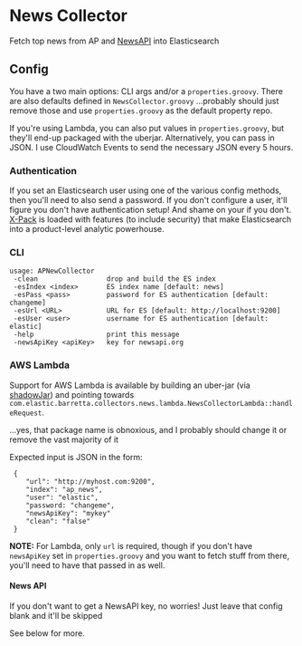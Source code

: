 # News Collector
Fetch top news from AP and [NewsAPI](https://newsapi.org) into Elasticsearch

## Config
You have a two main options: CLI args and/or a `properties.groovy`. There are also defaults defined in `NewsCollector.groovy` ...probably should just remove those and use `properties.groovy` as the default property repo.

If you're using Lambda, you can also put values in `properties.groovy`, but they'll end-up packaged with the uberjar. Alternatively, you can pass in JSON. I use CloudWatch Events to send the necessary JSON every 5 hours.

### Authentication

If you set an Elasticsearch user using one of the various config methods, then you'll need to also send a password. If you don't configure a user, it'll figure you don't have authentication setup! And shame on your if you don't. [X-Pack](https://www.elastic.co/products/x-pack) is loaded with features (to include security) that make Elasticsearch into a product-level analytic powerhouse.

### CLI
```
usage: APNewCollector
 -clean                 drop and build the ES index
 -esIndex <index>       ES index name [default: news]
 -esPass <pass>         password for ES authentication [default: changeme]
 -esUrl <URL>           URL for ES [default: http://localhost:9200]
 -esUser <user>         username for ES authentication [default: elastic]
 -help                  print this message
 -newsApiKey <apiKey>   key for newsapi.org
```

### AWS Lambda

Support for AWS Lambda is available by building an uber-jar (via [shadowJar](https://github.com/johnrengelman/shadow)) and pointing towards `com.elastic.barretta.collectors.news.lambda.NewsCollectorLambda::handleRequest`.

...yes, that package name is obnoxious, and I probably should change it or remove the vast majority of it
 
Expected input is JSON in the form:
```
 {
    "url": "http://myhost.com:9200",
    "index": "ap_news",
    "user": "elastic",
    "password: "changeme",
    "newsApiKey": "mykey"
    "clean": "false"
 }
```

**NOTE:** For Lambda, only `url` is required, though if you don't have `newsApiKey` set in `properties.groovy` and you want to fetch stuff from there, you'll need to have that passed in as well.


#### News API
If you don't want to get a NewsAPI key, no worries! Just leave that config blank and it'll be skipped

See below for more.